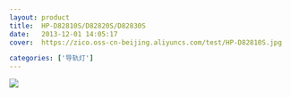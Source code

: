 ```yaml
---
layout: product
title:  HP-D82810S/D82820S/D82830S
date:   2013-12-01 14:05:17
cover:	https://zico.oss-cn-beijing.aliyuncs.com/test/HP-D82810S.jpg

categories: ['导轨灯']
---
```


![](https://zico.oss-cn-beijing.aliyuncs.com/test/ef4f2.png)